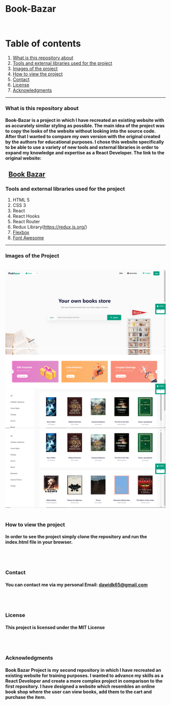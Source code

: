 # Book-Bazar
&nbsp;

# Table of contents
1. [What is this repository about](#introduction)
2. [Tools and external libraries used for the project](#tools)
3. [Images of the project](#images)
4. [How to view the project](#installation)
5. [Contact](#Contact)
6. [License](#License)
7. [Acknowledgments](#Acknowledgments)
&nbsp;
---
<a name="introduction"></a>
### What is this repository about

#### Book-Bazar is a project in which I have recreated an existing website with as accurately similar styling as possible. The main idea of the project was to copy the looks of the website without looking into the source code. After that I wanted to compare my own version with the original created by the authors for educational purposes. I chose this website specifically to be able to use a variety of new tools and external libraries in order to expand my knowledge and expertise as a React Developer. The link to the original website:
&nbsp;
[Book Bazar](https://shop-redq.vercel.app/book)
&nbsp;
---
<a name="tools"></a>
### Tools and external libraries used for the project
 1. HTML 5
 2. CSS 3
 3. React
 4. React Hooks
 5. React Router
 6. Redux Library(https://redux.js.org/)
 7. [Flexbox](https://css-tricks.com/snippets/css/a-guide-to-flexbox/)
 8. [Font Awesome](https://fontawesome.com/)
&nbsp;
---
<a name="images"></a>
### Images of the Project
&nbsp;
![](images/1.PNG)
![](images/2.PNG)
![](images/3.PNG)
&nbsp;

<a name="installation"></a>
### How to view the project

#### In order to see the project simply clone the repository and run the index.html file in your browser.
&nbsp;
---

### Contact

#### You can contact me via my personal Email: dawidk65@gmail.com
&nbsp;
---

### License

#### This project is licensed under the MIT License
&nbsp;
---

### Acknowledgments

#### Book Bazar Project is my second repository in which I have recreated an existing website for training purposes. I wanted to advance my skills as a React Developer and create a more complex project in comparison to the first repository. I have designed a website which resembles an online book shop where the user can view books, add them to the cart and purchase the item.
&nbsp;
